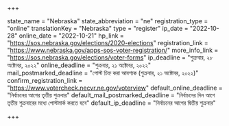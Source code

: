 +++

state_name = "Nebraska"
state_abbreviation = "ne"
registration_type = "online"
translationKey = "Nebraska"
type = "register"
ip_date = "2022-10-28"
online_date = "2022-10-21"
hp_link = "https://sos.nebraska.gov/elections/2020-elections"
registration_link = "https://www.nebraska.gov/apps-sos-voter-registration/"
more_info_link = "https://sos.nebraska.gov/elections/voter-forms"
ip_deadline = "শুক্রবার, ২৮ অক্টোবর, ২০২২"
online_deadline = "শুক্রবার, ২১ অক্টোবর, ২০২২"
mail_postmarked_deadline = "পোস্ট চিহ্ন করা আবশ্যক (শুক্রবার, ২১ অক্টোবর, ২০২২)"
confirm_registration_link = "https://www.votercheck.necvr.ne.gov/voterview"
default_online_deadline = "নির্বাচনের আগের তৃতীয় শুক্রবার"
default_mail_postmarked_deadline = "নির্বাচনের দিন আগে তৃতীয় শুক্রবারের মধ্যে পোস্টমার্ক করতে হবে"
default_ip_deadline = "নির্বাচনের আগের দ্বিতীয় শুক্রবার"

+++